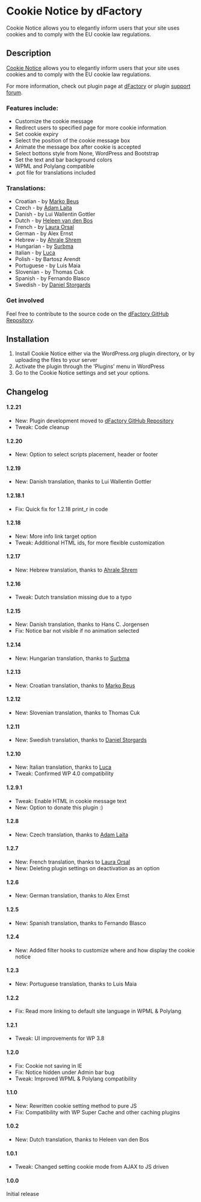 # Cookie Notice by dFactory #

Cookie Notice allows you to elegantly inform users that your site uses cookies and to comply with the EU cookie law regulations.

## Description ##

[Cookie Notice](http://www.dfactory.eu/plugins/cookie-notice/) allows you to elegantly inform users that your site uses cookies and to comply with the EU cookie law regulations.

For more information, check out plugin page at [dFactory](http://www.dfactory.eu/) or plugin [support forum](http://www.dfactory.eu/support/forum/cookie-notice/).

### Features include: ###

* Customize the cookie message
* Redirect users to specified page for more cookie information
* Set cookie expiry
* Select the position of the cookie message box
* Animate the message box after cookie is accepted
* Select bottons style from None, WordPress and Bootstrap
* Set the text and bar background colors
* WPML and Polylang compatible
* .pot file for translations included

### Translations: ###

* Croatian - by [Marko Beus](http://www.markobeus.com/)
* Czech - by [Adam Laita](http://laita.cz)
* Danish - by Lui Wallentin Gottler
* Dutch - by [Heleen van den Bos](http://www.bostekst.nl/)
* French - by [Laura Orsal](http://www.traductrice-independante.fr)
* German - by Alex Ernst
* Hebrew - by [Ahrale Shrem](http://atar4u.com/)
* Hungarian - by [Surbma](http://surbma.hu)
* Italian - by [Luca](http://www.lucacicca.it)
* Polish - by Bartosz Arendt
* Portuguese - by Luis Maia
* Slovenian - by Thomas Cuk
* Spanish - by Fernando Blasco
* Swedish - by [Daniel Storgards](http://www.danielstorgards.com/)

### Get involved ###

Feel free to contribute to the source code on the [dFactory GitHub Repository](https://github.com/dfactoryplugins).

## Installation ##

1. Install Cookie Notice either via the WordPress.org plugin directory, or by uploading the files to your server
2. Activate the plugin through the 'Plugins' menu in WordPress
3. Go to the Cookie Notice settings and set your options.

## Changelog ##

#### 1.2.21 ####
* New: Plugin development moved to [dFactory GitHub Repository](https://github.com/dfactoryplugins)
* Tweak: Code cleanup

#### 1.2.20 ####
* New: Option to select scripts placement, header or footer

#### 1.2.19 ####
* New: Danish translation, thanks to Lui Wallentin Gottler

#### 1.2.18.1 ####
* Fix: Quick fix for 1.2.18 print_r in code

#### 1.2.18 ####
* New: More info link target option
* Tweak: Additional HTML ids, for more flexible customization

#### 1.2.17 ####
* New: Hebrew translation, thanks to [Ahrale Shrem](http://atar4u.com/)

#### 1.2.16 ####
* Tweak: Dutch translation missing due to a typo 

#### 1.2.15 ####
* New: Danish translation, thanks to Hans C. Jorgensen
* Fix: Notice bar not visible if no animation selected

#### 1.2.14 ####
* New: Hungarian translation, thanks to [Surbma](http://surbma.hu)

#### 1.2.13 ####
* New: Croatian translation, thanks to [Marko Beus](http://www.markobeus.com/)

#### 1.2.12 ####
* New: Slovenian translation, thanks to Thomas Cuk

#### 1.2.11 ####
* New: Swedish translation, thanks to [Daniel Storgards](http://www.danielstorgards.com/)

#### 1.2.10 ####
* New: Italian translation, thanks to [Luca](http://www.lucacicca.it)
* Tweak: Confirmed WP 4.0 compatibility

#### 1.2.9.1 ####
* Tweak: Enable HTML in cookie message text
* New: Option to donate this plugin :)

#### 1.2.8 ####
* New: Czech translation, thanks to [Adam Laita](http://laita.cz)

#### 1.2.7 ####
* New: French translation, thanks to [Laura Orsal](http://www.traductrice-independante.fr)
* New: Deleting plugin settings on deactivation as an option

#### 1.2.6 ####
* New: German translation, thanks to Alex Ernst

#### 1.2.5 ####
* New: Spanish translation, thanks to Fernando Blasco

#### 1.2.4 ####
* New: Added filter hooks to customize where and how display the cookie notice

#### 1.2.3 ####
* New: Portuguese translation, thanks to Luis Maia

#### 1.2.2 ####
* Fix: Read more linking to default site language in WPML & Polylang

#### 1.2.1 ####
* Tweak: UI improvements for WP 3.8

#### 1.2.0 ####
* Fix: Cookie not saving in IE
* Fix: Notice hidden under Admin bar bug
* Tweak: Improved WPML & Polylang compatibility

#### 1.1.0 ####
* New: Rewritten cookie setting method to pure JS
* Fix: Compatibility with WP Super Cache and other caching plugins

#### 1.0.2 ####
* New: Dutch translation, thanks to Heleen van den Bos

#### 1.0.1 ####
* Tweak: Changed setting cookie mode from AJAX to JS driven

#### 1.0.0 ####
Initial release
